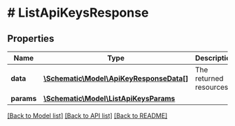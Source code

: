 # # ListApiKeysResponse

## Properties

Name | Type | Description | Notes
------------ | ------------- | ------------- | -------------
**data** | [**\Schematic\Model\ApiKeyResponseData[]**](ApiKeyResponseData.md) | The returned resources |
**params** | [**\Schematic\Model\ListApiKeysParams**](ListApiKeysParams.md) |  |

[[Back to Model list]](../../README.md#models) [[Back to API list]](../../README.md#endpoints) [[Back to README]](../../README.md)
